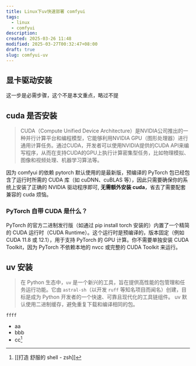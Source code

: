 ```yaml
---
title: Linux下uv快速部署 comfyui
tags:
  - linux
  - comfyui
description: 
created: 2025-03-26 11:48
modified: 2025-03-27T00:32:47+08:00
draft: true
slug: comfyui-uv
---
```


## 显卡驱动安装
这一步是必需步骤，这个不是本文重点，略过不提

## cuda 是否安装
> CUDA（Compute Unified Device Architecture）是NVIDIA公司推出的一种并行计算平台和编程模型，它能够利用NVIDIA GPU（图形处理器）进行通用计算任务。通过CUDA，开发者可以使用NVIDIA提供的CUDA API来编写程序，从而在支持CUDA的GPU上执行计算密集型任务，比如物理模拟、图像和视频处理、机器学习算法等。

因为 comfyui 的依赖 pytorch 默认使用的是最新版，预编译的 PyTorch 包已经包含了运行时所需的 CUDA 库（如 cuDNN、cuBLAS 等），因此只需要确保你的系统上安装了正确的 NVIDIA 驱动程序即可, **无需额外安装 cuda**，省去了需要配套兼容的 cuda 烦恼。

### PyTorch 自带 CUDA 是什么？

PyTorch 的官方二进制发行版（如通过 pip install torch 安装的）内置了一个精简的 CUDA 运行时（CUDA Runtime）。这个运行时是预编译的，版本固定（例如 CUDA 11.8 或 12.1），用于支持 PyTorch 的 GPU 计算。你不需要单独安装 CUDA Toolkit，因为 PyTorch 不依赖本地的 nvcc 或完整的 CUDA Toolkit 来运行。

## uv 安装
> 在 Python 生态中，`uv` 是一个新兴的工具，旨在提供高性能的包管理和任务运行功能。它由 `astral-sh`（以开发 `ruff` 等知名项目而闻名）创建，目标是成为 Python 开发者的一个快速、可靠且现代化的工具链组件。
> uv 默认使用二进制缓存，避免重复下载和编译相同的包。
> 
```
ffff
```
- aa
- bbb
- cc[^1]

[^1]: [[打造 舒服的 shell - zsh]]
